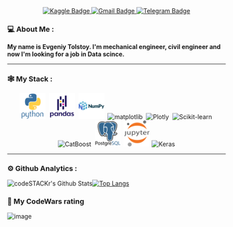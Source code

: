 <!---
laffrent/laffrent is a ✨ special ✨ repository because its `README.md` (this file) appears on your GitHub profile.
You can click the Preview link to take a look at your changes.
--->

<div id="badges" align="center">
  <a href="https://www.kaggle.com/laffrent">
    <img src="https://img.shields.io/badge/Kaggle-blue?style=for-the-badge&logo=Kaggle&logoColor=white" alt="Kaggle Badge"/>
  </a>
    <a href="mailto:eatolstoy@gmail.com">
    <img src="https://img.shields.io/badge/Gmail-white?style=for-the-badge&logo=gmail&logoColor=rgb" alt="Gmail Badge"/>
  </a>
  <a href="https://t.me/tol100y">
    <img src="https://img.shields.io/badge/telegram-black?style=for-the-badge&logo=telegram&logoColor=rgb" alt="Telegram Badge"/>
  </a>
</div>


### 💻 About Me :
**My name is Evgeniy Tolstoy. I'm mechanical engineer, civil engineer and now I'm looking for a job in Data scince.**

---

### 🕸️ My Stack :

<div align="center">
  <img src="https://github.com/devicons/devicon/blob/master/icons/python/python-original-wordmark.svg" title="Python" alt="Python" width="60" height="60"/>&nbsp;
  <img src="https://github.com/devicons/devicon/blob/master/icons/pandas/pandas-original-wordmark.svg" title="Pandas" alt="Pandas" width="60" height="60"/>&nbsp;
  <img src="https://github.com/devicons/devicon/blob/master/icons/numpy/numpy-original-wordmark.svg" title="Numpy" alt="Numpy" width="60" height="60"/>&nbsp;
  <img src="https://upload.wikimedia.org/wikipedia/commons/0/01/Created_with_Matplotlib-logo.svg" title="matplotlib" alt="matplotlib" width="60" height="60"/>&nbsp;
  <img src="https://avatars.githubusercontent.com/u/5997976?s=200&v=4" title="Plotly" alt="Plotly" width="60" height="60"/>&nbsp;
  <img src="https://upload.wikimedia.org/wikipedia/commons/0/05/Scikit_learn_logo_small.svg" title="Scikit-learn" alt="Scikit-learn" width="60" height="60"/>&nbsp;
  <img src="https://upload.wikimedia.org/wikipedia/commons/c/cc/CatBoostLogo.png" title="CatBoost" alt="CatBoost" width="60" height="60"/>&nbsp;
  <img src="https://github.com/devicons/devicon/blob/master/icons/postgresql/postgresql-original-wordmark.svg" title="PostgreSQL" alt="PostgreSQL" width="60" height="60"/>&nbsp;
  <img src="https://github.com/devicons/devicon/blob/master/icons/jupyter/jupyter-original-wordmark.svg" title="Jupyter" alt="Jupyter" width="60" height="60"/>
  <img src="https://upload.wikimedia.org/wikipedia/commons/thumb/a/ae/Keras_logo.svg/80px-Keras_logo.svg.png" title="Keras" alt="Keras" width="60" height="60"/>
</div>

---

### ⚙️ Github Analytics :

<img align="left" alt="codeSTACKr's Github Stats" src="https://github-readme-stats-sigma-five.vercel.app/api?username=laffrent&show_icons=true&hide_border=true" />

[![Top Langs](https://github-readme-stats-sigma-five.vercel.app/api/top-langs/?username=laffrent&langs_count=4)](https://github.com/anuraghazra/github-readme-stats)

### 🏁 My CodeWars rating
![image](https://www.codewars.com/users/laffrent%20/badges/large)

